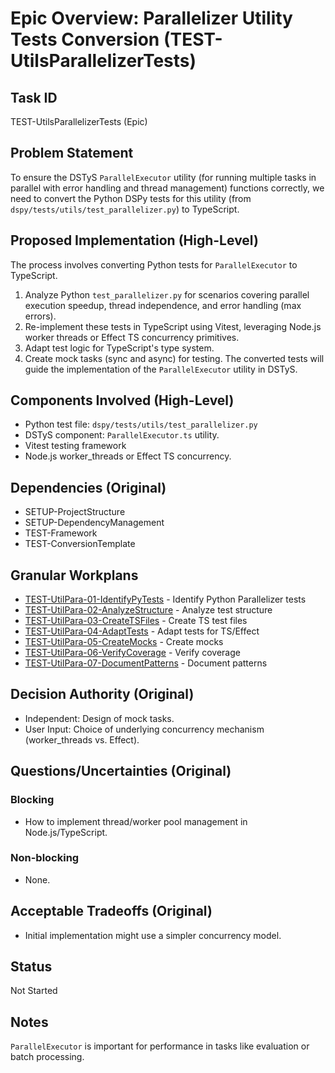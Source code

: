 # Epic Overview: Parallelizer Utility Tests Conversion (TEST-UtilsParallelizerTests)

## Task ID
TEST-UtilsParallelizerTests (Epic)

## Problem Statement
To ensure the DSTyS `ParallelExecutor` utility (for running multiple tasks in parallel with error handling and thread management) functions correctly, we need to convert the Python DSPy tests for this utility (from `dspy/tests/utils/test_parallelizer.py`) to TypeScript.

## Proposed Implementation (High-Level)
The process involves converting Python tests for `ParallelExecutor` to TypeScript.
1.  Analyze Python `test_parallelizer.py` for scenarios covering parallel execution speedup, thread independence, and error handling (max errors).
2.  Re-implement these tests in TypeScript using Vitest, leveraging Node.js worker threads or Effect TS concurrency primitives.
3.  Adapt test logic for TypeScript's type system.
4.  Create mock tasks (sync and async) for testing.
The converted tests will guide the implementation of the `ParallelExecutor` utility in DSTyS.

## Components Involved (High-Level)
- Python test file: `dspy/tests/utils/test_parallelizer.py`
- DSTyS component: `ParallelExecutor.ts` utility.
- Vitest testing framework
- Node.js worker_threads or Effect TS concurrency.

## Dependencies (Original)
- SETUP-ProjectStructure
- SETUP-DependencyManagement
- TEST-Framework
- TEST-ConversionTemplate

## Granular Workplans
- [TEST-UtilPara-01-IdentifyPyTests](../../Documentation/Plans/TEST-UtilPara-01-IdentifyPyTests.md) - Identify Python Parallelizer tests
- [TEST-UtilPara-02-AnalyzeStructure](../../Documentation/Plans/TEST-UtilPara-02-AnalyzeStructure.md) - Analyze test structure
- [TEST-UtilPara-03-CreateTSFiles](../../Documentation/Plans/TEST-UtilPara-03-CreateTSFiles.md) - Create TS test files
- [TEST-UtilPara-04-AdaptTests](../../Documentation/Plans/TEST-UtilPara-04-AdaptTests.md) - Adapt tests for TS/Effect
- [TEST-UtilPara-05-CreateMocks](../../Documentation/Plans/TEST-UtilPara-05-CreateMocks.md) - Create mocks
- [TEST-UtilPara-06-VerifyCoverage](../../Documentation/Plans/TEST-UtilPara-06-VerifyCoverage.md) - Verify coverage
- [TEST-UtilPara-07-DocumentPatterns](../../Documentation/Plans/TEST-UtilPara-07-DocumentPatterns.md) - Document patterns

## Decision Authority (Original)
- Independent: Design of mock tasks.
- User Input: Choice of underlying concurrency mechanism (worker_threads vs. Effect).

## Questions/Uncertainties (Original)
### Blocking
- How to implement thread/worker pool management in Node.js/TypeScript.
### Non-blocking
- None.

## Acceptable Tradeoffs (Original)
- Initial implementation might use a simpler concurrency model.

## Status
Not Started

## Notes
`ParallelExecutor` is important for performance in tasks like evaluation or batch processing.